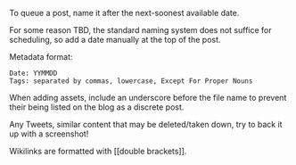 To queue a post, name it after the next-soonest available date.

For some reason TBD, the standard naming system does not suffice for scheduling, so add a date manually at the top of the post.

Metadata format:
```
Date: YYMMDD
Tags: separated by commas, lowercase, Except For Proper Nouns
```

When adding assets, include an underscore before the file name to prevent their being listed on the blog as a discrete post.

Any Tweets, similar content that may be deleted/taken down, try to back it up with a screenshot!

Wikilinks are formatted with [[double brackets]].